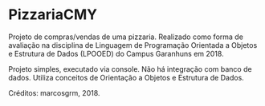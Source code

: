 # PizzariaCMY
Projeto de compras/vendas de uma pizzaria. Realizado como forma de avaliação na disciplina de Linguagem de Programação Orientada a Objetos e Estrutura de Dados (LPOOED) do Campus Garanhuns em 2018.

Projeto simples, executado via console. Não há integração com banco de dados. Utiliza conceitos de Orientação a Objetos e Estrutura de Dados.

Créditos: marcosgrm, 2018.
